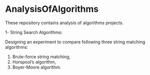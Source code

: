 # AnalysisOfAlgorithms
These repository contains analysis of algorithms projects.

1- String Search Algorithms:

Designing an experiment to compare following three string matching algorithms:
1. Brute-force string matching,
2. Horspool’s algorithm,
3. Boyer-Moore algorithm.
